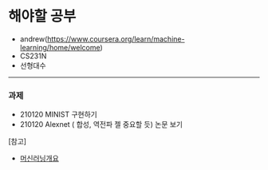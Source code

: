 # 해야할 공부
- andrew(https://www.coursera.org/learn/machine-learning/home/welcome) 
- CS231N
- 선형대수
------------------------------------------------------------
### 과제
- 210120 MINIST 구현하기 
- 210120 Alexnet ( 합성, 역전파 젤 중요할 듯) 논문 보기 






























[참고]
- [머신러닝개요](https://m.blog.naver.com/laonple/221166694845)
